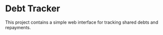 # Debt Tracker

This project contains a simple web interface for tracking shared debts and repayments.
